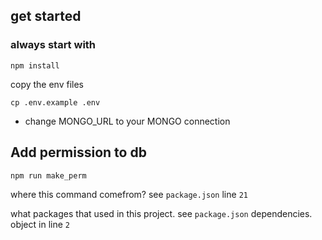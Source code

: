 ## get started
### always start with
```
npm install
```
copy the env files
```
cp .env.example .env
```
- change MONGO_URL to your MONGO connection

## Add permission to db
```
npm run make_perm
```

where this command comefrom? see `package.json` line `21`

what packages that used in this project. see `package.json` dependencies. object in line `2`